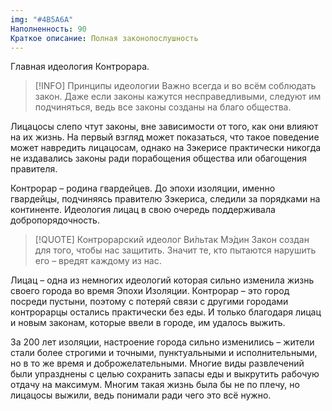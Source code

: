```yaml
---
img: "#4B5A6A"
Наполненность: 90
Краткое описание: Полная законопослушность
---
```

Главная идеология Контрорара.

>[!INFO] Принципы идеологии
>Важно всегда и во всём соблюдать закон. Даже если законы кажутся несправедливыми, следуют им подчиняться, ведь все законы созданы на благо общества.

Лицацосы слепо чтут законы, вне зависимости от того, как они влияют на их жизнь. На первый взгляд может показаться, что такое поведение может навредить лицацосам, однако на Зэкерисе практически никогда не издавались законы ради порабощения общества или обагощения правителя.

Контрорар – родина гвардейцев. До эпохи изоляции, именно гвардейцы, подчиняясь правителю Зэкериса, следили за порядками на континенте. Идеология лицац в свою очередь поддерживала добропорядочность.

>[!QUOTE] Контрорарский идеолог Ви́льтак Мэ́дин
>Закон создан для того, чтобы нас защитить. Значит те, кто пытаются нарушить его – вредят каждому из нас.

Лицац – одна из немногих идеологий которая сильно изменила жизнь своего города во время Эпохи Изоляции. Контрорар – это город посреди пустыни, поэтому с потеряй связи с другими городами контрорарцы остались практически без еды. И только благодаря лицац и новым законам, которые ввели в городе, им удалось выжить.

За 200 лет изоляции, настроение города сильно изменились – жители стали более строгими и точными, пунктуальными и исполнительными, но в то же время и доброжелательными. Многие виды развлечений были упразднены с целью сохранить запасы еды и выкрутить рабочую отдачу на максимум. Многим такая жизнь была бы не по плечу, но лицацосы выжили, ведь понимали ради чего это всё нужно.

